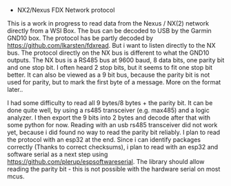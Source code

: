 * NX2/Nexus FDX Network protocol

This is a work in progress to read data from the Nexus / NX(2) network directly from a WSI Box.
The bus can be decoded to USB by the Garmin GND10 box. The protocol has be partly decoded by https://github.com/lkarsten/fdxread.
But i want to listen directly to the NX bus. The protocol directly on the NX bus is different to what the GND10 outputs.
The NX bus is a RS485 bus at 9600 baud, 8 data bits, one parity bit and one stop bit. I often heard 2 stop bits, but it seems to fit one stop bit better. It can also be viewed as a 9 bit bus, because the parity bit is not used for parity, but to mark the first byte of a message.
More on the format later..

I had some difficulty to read all 9 bytes/8 bytes + the parity bit. It can be done quite well, by using a rs485 transceiver (e.g. max485) and a logic analyzer. I then export the 9 bits into 2 bytes and decode after that with some python for now.
Reading with an usb rs485 transceiver did not work yet, because i did found no way to read the parity bit reliably.
I plan to read the protocol with an esp32 at the end. Since i can identify packages correctly (Thanks to correct checksums), i plan to read with an esp32 and software serial as a next step using https://github.com/plerup/espsoftwareserial. The library should allow reading the parity bit - this is not possible with the hardware serial on most mcus.


